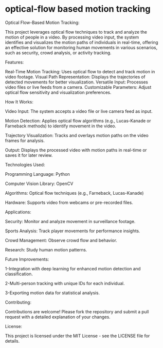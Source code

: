 # optical-flow based motion tracking

Optical Flow-Based Motion Tracking:

This project leverages optical flow techniques to track and analyze the motion of people in a video. By processing video input, the system identifies and visualizes the motion paths of individuals in real-time, offering an effective solution for monitoring human movements in various scenarios, such as security, crowd analysis, or activity tracking.

Features:

Real-Time Motion Tracking: Uses optical flow to detect and track motion in video footage.
Visual Path Representation: Displays the trajectories of detected movements for better visualization.
Versatile Input: Processes video files or live feeds from a camera.
Customizable Parameters: Adjust optical flow sensitivity and visualization preferences.

How It Works:

Video Input: The system accepts a video file or live camera feed as input.

Motion Detection: Applies optical flow algorithms (e.g., Lucas-Kanade or Farneback methods) to identify movement in the video.

Trajectory Visualization: Tracks and overlays motion paths on the video frames for analysis.

Output: Displays the processed video with motion paths in real-time or saves it for later review.

Technologies Used:

Programming Language: Python

Computer Vision Library: OpenCV

Algorithms: Optical flow techniques (e.g., Farneback, Lucas-Kanade)

Hardware: Supports video from webcams or pre-recorded files.

Applications:

Security: Monitor and analyze movement in surveillance footage.

Sports Analysis: Track player movements for performance insights.

Crowd Management: Observe crowd flow and behavior.

Research: Study human motion patterns.

Future Improvements:

1-Integration with deep learning for enhanced motion detection and classification.

2-Multi-person tracking with unique IDs for each individual.

3-Exporting motion data for statistical analysis.

Contributing:

Contributions are welcome! Please fork the repository and submit a pull request with a detailed explanation of your changes.

License:

This project is licensed under the MIT License - see the LICENSE file for details.
